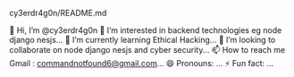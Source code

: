 cy3erdr4g0n/README.md

👋 Hi, I’m @cy3erdr4g0n
👀 I’m interested in backend technologies eg node django nesjs...
🌱 I’m currently learning Ethical Hacking...
💞️ I’m looking to collaborate on node django nesjs and cyber security...
📫 How to reach me Gmail : commandnotfound6@gmail.com...
😄 Pronouns: ...
⚡ Fun fact: ...